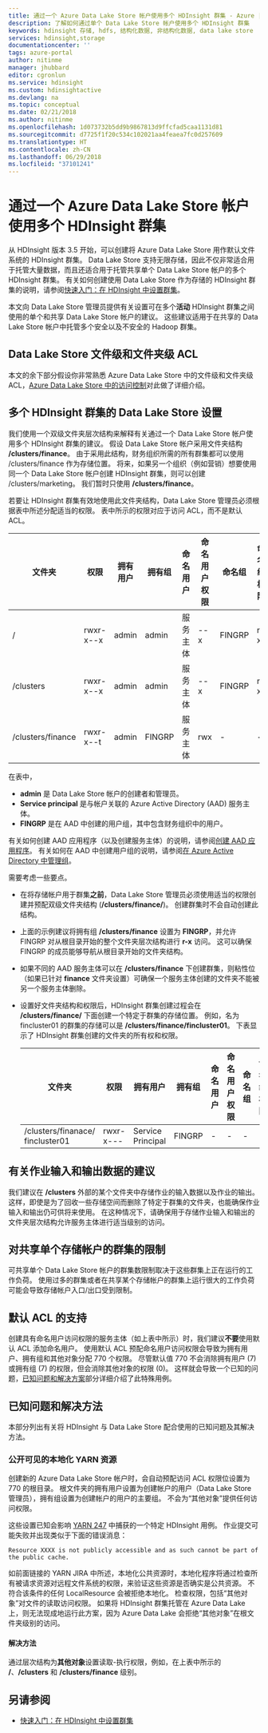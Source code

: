 ```yaml
---
title: 通过一个 Azure Data Lake Store 帐户使用多个 HDInsight 群集 - Azure | Microsoft Docs
description: 了解如何通过单个 Data Lake Store 帐户使用多个 HDInsight 群集
keywords: hdinsight 存储, hdfs, 结构化数据, 非结构化数据, data lake store
services: hdinsight,storage
documentationcenter: ''
tags: azure-portal
author: nitinme
manager: jhubbard
editor: cgronlun
ms.service: hdinsight
ms.custom: hdinsightactive
ms.devlang: na
ms.topic: conceptual
ms.date: 02/21/2018
ms.author: nitinme
ms.openlocfilehash: 1d073732b5dd9b9867813d9ffcfad5caa1131d81
ms.sourcegitcommit: d7725f1f20c534c102021aa4feaea7fc0d257609
ms.translationtype: HT
ms.contentlocale: zh-CN
ms.lasthandoff: 06/29/2018
ms.locfileid: "37101241"
---
```

# <a name="use-multiple-hdinsight-clusters-with-an-azure-data-lake-store-account"></a>通过一个 Azure Data Lake Store 帐户使用多个 HDInsight 群集

从 HDInsight 版本 3.5 开始，可以创建将 Azure Data Lake Store 用作默认文件系统的 HDInsight 群集。
Data Lake Store 支持无限存储，因此不仅非常适合用于托管大量数据，而且还适合用于托管共享单个 Data Lake Store 帐户的多个 HDInsight 群集。 有关如何创建使用 Data Lake Store 作为存储的 HDInsight 群集的说明，请参阅[快速入门：在 HDInsight 中设置群集](../storage/data-lake-storage/quickstart-create-connect-hdi-cluster.md)。

本文向 Data Lake Store 管理员提供有关设置可在多个**活动** HDInsight 群集之间使用的单个和共享 Data Lake Store 帐户的建议。 这些建议适用于在共享的 Data Lake Store 帐户中托管多个安全以及不安全的 Hadoop 群集。


## <a name="data-lake-store-file-and-folder-level-acls"></a>Data Lake Store 文件级和文件夹级 ACL

本文的余下部分假设你非常熟悉 Azure Data Lake Store 中的文件级和文件夹级 ACL，[Azure Data Lake Store 中的访问控制](../data-lake-store/data-lake-store-access-control.md)对此做了详细介绍。

## <a name="data-lake-store-setup-for-multiple-hdinsight-clusters"></a>多个 HDInsight 群集的 Data Lake Store 设置
我们使用一个双级文件夹层次结构来解释有关通过一个 Data Lake Store 帐户使用多个 HDInsight 群集的建议。 假设 Data Lake Store 帐户采用文件夹结构 **/clusters/finance**。 由于采用此结构，财务组织所需的所有群集都可以使用 /clusters/finance 作为存储位置。 将来，如果另一个组织（例如营销）想要使用同一个 Data Lake Store 帐户创建 HDInsight 群集，则可以创建 /clusters/marketing。 我们暂时只使用 **/clusters/finance**。

若要让 HDInsight 群集有效地使用此文件夹结构，Data Lake Store 管理员必须根据表中所述分配适当的权限。 表中所示的权限对应于访问 ACL，而不是默认 ACL。 


|文件夹  |权限  |拥有用户  |拥有组  | 命名用户 | 命名用户权限 | 命名组 | 命名组权限 |
|---------|---------|---------|---------|---------|---------|---------|---------|
|/ | rwxr-x--x  |admin |admin  |服务主体 |--x  |FINGRP   |r-x         |
|/clusters | rwxr-x--x |admin |admin |服务主体 |--x  |FINGRP |r-x         |
|/clusters/finance | rwxr-x--t |admin |FINGRP  |服务主体 |rwx  |-  |-     |

在表中，

- **admin** 是 Data Lake Store 帐户的创建者和管理员。
- **Service principal** 是与帐户关联的 Azure Active Directory (AAD) 服务主体。
- **FINGRP** 是在 AAD 中创建的用户组，其中包含财务组织中的用户。

有关如何创建 AAD 应用程序（以及创建服务主体）的说明，请参阅[创建 AAD 应用程序](../azure-resource-manager/resource-group-create-service-principal-portal.md#create-an-azure-active-directory-application)。 有关如何在 AAD 中创建用户组的说明，请参阅[在 Azure Active Directory 中管理组](../active-directory/fundamentals/active-directory-groups-create-azure-portal.md)。

需要考虑一些要点。

- 在将存储帐户用于群集**之前**，Data Lake Store 管理员必须使用适当的权限创建并预配双级文件夹结构 (**/clusters/finance/**)。 创建群集时不会自动创建此结构。
- 上面的示例建议将拥有组 **/clusters/finance** 设置为 **FINGRP**，并允许 FINGRP 对从根目录开始的整个文件夹层次结构进行 **r-x** 访问。 这可以确保 FINGRP 的成员能够导航从根目录开始的文件夹结构。
- 如果不同的 AAD 服务主体可以在 **/clusters/finance** 下创建群集，则粘性位（如果已针对 **finance** 文件夹设置）可确保一个服务主体创建的文件夹不能被另一个服务主体删除。
- 设置好文件夹结构和权限后，HDInsight 群集创建过程会在 **/clusters/finance/** 下面创建一个特定于群集的存储位置。 例如，名为 fincluster01 的群集的存储可以是 **/clusters/finance/fincluster01**。 下表显示了 HDInsight 群集创建的文件夹的所有权和权限。

    |文件夹  |权限  |拥有用户  |拥有组  | 命名用户 | 命名用户权限 | 命名组 | 命名组权限 |
    |---------|---------|---------|---------|---------|---------|---------|---------|
    |/clusters/finanace/ fincluster01 | rwxr-x---  |Service Principal |FINGRP  |- |-  |-   |-  | 
   


## <a name="recommendations-for-job-input-and-output-data"></a>有关作业输入和输出数据的建议

我们建议在 **/clusters** 外部的某个文件夹中存储作业的输入数据以及作业的输出。 这样，即使是为了回收一些存储空间而删除了特定于群集的文件夹，也能确保作业输入和输出仍可供将来使用。 在这种情况下，请确保用于存储作业输入和输出的文件夹层次结构允许服务主体进行适当级别的访问。

## <a name="limit-on-clusters-sharing-a-single-storage-account"></a>对共享单个存储帐户的群集的限制

可共享单个 Data Lake Store 帐户的群集数限制取决于这些群集上正在运行的工作负荷。 使用过多的群集或者在共享某个存储帐户的群集上运行很大的工作负荷可能会导致存储帐户入口/出口受到限制。

## <a name="support-for-default-acls"></a>默认 ACL 的支持

创建具有命名用户访问权限的服务主体（如上表中所示）时，我们建议**不要**使用默认 ACL 添加命名用户。 使用默认 ACL 预配命名用户访问权限会导致为拥有用户、拥有组和其他对象分配 770 个权限。 尽管默认值 770 不会消除拥有用户 (7) 或拥有组 (7) 的权限，但会消除其他对象的权限 (0)。 这样就会导致一个已知的问题，[已知问题和解决方案](#known-issues-and-workarounds)部分详细介绍了此特殊用例。

## <a name="known-issues-and-workarounds"></a>已知问题和解决方法

本部分列出有关将 HDInsight 与 Data Lake Store 配合使用的已知问题及其解决方法。

### <a name="publicly-visible-localized-yarn-resources"></a>公开可见的本地化 YARN 资源

创建新的 Azure Data Lake Store 帐户时，会自动预配访问 ACL 权限位设置为 770 的根目录。 根文件夹的拥有用户设置为创建帐户的用户（Data Lake Store 管理员），拥有组设置为创建帐户的用户的主要组。 不会为“其他对象”提供任何访问权限。

这些设置已知会影响 [YARN 247](https://hwxmonarch.atlassian.net/browse/YARN-247) 中捕获的一个特定 HDInsight 用例。 作业提交可能失败并出现类似于下面的错误消息：

    Resource XXXX is not publicly accessible and as such cannot be part of the public cache.

如前面链接的 YARN JIRA 中所述，本地化公共资源时，本地化程序将通过检查所有被请求资源对远程文件系统的权限，来验证这些资源是否确实是公共资源。 不符合该条件的任何 LocalResource 会被拒绝本地化。 检查权限，包括“其他对象”对文件的读取访问权限。 如果将 HDInsight 群集托管在 Azure Data Lake 上，则无法现成地运行此方案，因为 Azure Data Lake 会拒绝“其他对象”在根文件夹级别的访问。

#### <a name="workaround"></a>解决方法
通过层次结构为**其他对象**设置读取-执行权限，例如，在上表中所示的 **/**、**/clusters** 和 **/clusters/finance** 级别。

## <a name="see-also"></a>另请参阅

* [快速入门：在 HDInsight 中设置群集](../storage/data-lake-storage/quickstart-create-connect-hdi-cluster.md)


